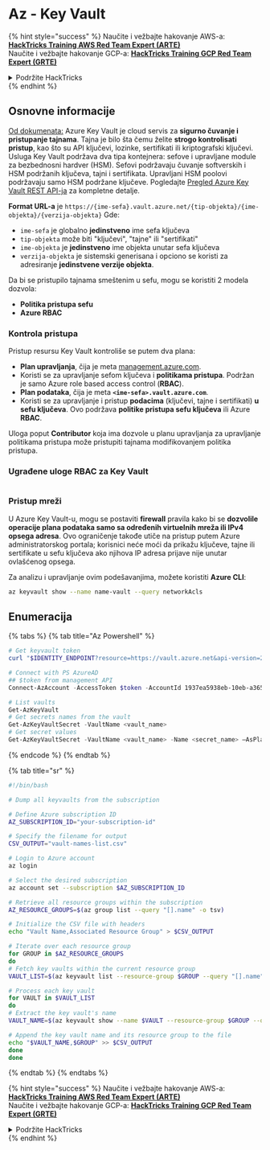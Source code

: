 # Az - Key Vault

{% hint style="success" %}
Naučite i vežbajte hakovanje AWS-a:<img src="/.gitbook/assets/image.png" alt="" data-size="line">[**HackTricks Training AWS Red Team Expert (ARTE)**](https://training.hacktricks.xyz/courses/arte)<img src="/.gitbook/assets/image.png" alt="" data-size="line">\
Naučite i vežbajte hakovanje GCP-a: <img src="/.gitbook/assets/image (2).png" alt="" data-size="line">[**HackTricks Training GCP Red Team Expert (GRTE)**<img src="/.gitbook/assets/image (2).png" alt="" data-size="line">](https://training.hacktricks.xyz/courses/grte)

<details>

<summary>Podržite HackTricks</summary>

* Proverite [**planove pretplate**](https://github.com/sponsors/carlospolop)!
* **Pridružite se** 💬 [**Discord grupi**](https://discord.gg/hRep4RUj7f) ili [**telegram grupi**](https://t.me/peass) ili nas **pratite** na **Twitteru** 🐦 [**@hacktricks\_live**](https://twitter.com/hacktricks\_live)**.**
* **Podelite hakovanje trikova slanjem PR-ova na** [**HackTricks**](https://github.com/carlospolop/hacktricks) i [**HackTricks Cloud**](https://github.com/carlospolop/hacktricks-cloud) github repozitorijume.

</details>
{% endhint %}

## Osnovne informacije

[Od dokumenata:](https://learn.microsoft.com/en-us/azure/key-vault/general/basic-concepts) Azure Key Vault je cloud servis za **sigurno čuvanje i pristupanje tajnama**. Tajna je bilo šta čemu želite **strogo kontrolisati pristup**, kao što su API ključevi, lozinke, sertifikati ili kriptografski ključevi. Usluga Key Vault podržava dva tipa kontejnera: sefove i upravljane module za bezbednosni hardver (HSM). Sefovi podržavaju čuvanje softverskih i HSM podržanih ključeva, tajni i sertifikata. Upravljani HSM poolovi podržavaju samo HSM podržane ključeve. Pogledajte [Pregled Azure Key Vault REST API-ja](https://learn.microsoft.com/en-us/azure/key-vault/general/about-keys-secrets-certificates) za kompletne detalje.

**Format URL-a** je `https://{ime-sefa}.vault.azure.net/{tip-objekta}/{ime-objekta}/{verzija-objekta}` Gde:

* `ime-sefa` je globalno **jedinstveno** ime sefa ključeva
* `tip-objekta` može biti "ključevi", "tajne" ili "sertifikati"
* `ime-objekta` je **jedinstveno** ime objekta unutar sefa ključeva
* `verzija-objekta` je sistemski generisana i opciono se koristi za adresiranje **jedinstvene verzije objekta**.



Da bi se pristupilo tajnama smeštenim u sefu, mogu se koristiti 2 modela dozvola:

* **Politika pristupa sefu**
* **Azure RBAC**

### Kontrola pristupa <a href="#access-control" id="access-control"></a>

Pristup resursu Key Vault kontroliše se putem dva plana:

* **Plan upravljanja**, čija je meta [management.azure.com](http://management.azure.com/).&#x20;
* Koristi se za upravljanje sefom ključeva i **politikama pristupa**. Podržan je samo Azure role based access control (**RBAC**).
* **Plan podataka**, čija je meta **`<ime-sefa>.vault.azure.com`**.&#x20;
* Koristi se za upravljanje i pristup **podacima** (ključevi, tajne i sertifikati) **u sefu ključeva**. Ovo podržava **politike pristupa sefu ključeva** ili Azure **RBAC**.

Uloga poput **Contributor** koja ima dozvole u planu upravljanja za upravljanje politikama pristupa može pristupiti tajnama modifikovanjem politika pristupa.

### Ugrađene uloge RBAC za Key Vault <a href="#rbac-built-in-roles" id="rbac-built-in-roles"></a>

<figure><img src="../../.gitbook/assets/image (3) (1) (1) (1) (1).png" alt=""><figcaption></figcaption></figure>

### Pristup mreži

U Azure Key Vault-u, mogu se postaviti **firewall** pravila kako bi se **dozvolile operacije plana podataka samo sa određenih virtuelnih mreža ili IPv4 opsega adresa**. Ovo ograničenje takođe utiče na pristup putem Azure administratorskog portala; korisnici neće moći da prikažu ključeve, tajne ili sertifikate u sefu ključeva ako njihova IP adresa prijave nije unutar ovlašćenog opsega.

Za analizu i upravljanje ovim podešavanjima, možete koristiti **Azure CLI**:
```bash
az keyvault show --name name-vault --query networkAcls
```
## Enumeracija

{% tabs %}
{% tab title="Az Powershell" %}
```powershell
# Get keyvault token
curl "$IDENTITY_ENDPOINT?resource=https://vault.azure.net&api-version=2017-09-01" -H secret:$IDENTITY_HEADER

# Connect with PS AzureAD
## $token from management API
Connect-AzAccount -AccessToken $token -AccountId 1937ea5938eb-10eb-a365-10abede52387 -KeyVaultAccessToken $keyvaulttoken

# List vaults
Get-AzKeyVault
# Get secrets names from the vault
Get-AzKeyVaultSecret -VaultName <vault_name>
# Get secret values
Get-AzKeyVaultSecret -VaultName <vault_name> -Name <secret_name> –AsPlainText
```
{% endcode %}
{% endtab %}

{% tab title="sr" %}
```bash
#!/bin/bash

# Dump all keyvaults from the subscription

# Define Azure subscription ID
AZ_SUBSCRIPTION_ID="your-subscription-id"

# Specify the filename for output
CSV_OUTPUT="vault-names-list.csv"

# Login to Azure account
az login

# Select the desired subscription
az account set --subscription $AZ_SUBSCRIPTION_ID

# Retrieve all resource groups within the subscription
AZ_RESOURCE_GROUPS=$(az group list --query "[].name" -o tsv)

# Initialize the CSV file with headers
echo "Vault Name,Associated Resource Group" > $CSV_OUTPUT

# Iterate over each resource group
for GROUP in $AZ_RESOURCE_GROUPS
do
# Fetch key vaults within the current resource group
VAULT_LIST=$(az keyvault list --resource-group $GROUP --query "[].name" -o tsv)

# Process each key vault
for VAULT in $VAULT_LIST
do
# Extract the key vault's name
VAULT_NAME=$(az keyvault show --name $VAULT --resource-group $GROUP --query "name" -o tsv)

# Append the key vault name and its resource group to the file
echo "$VAULT_NAME,$GROUP" >> $CSV_OUTPUT
done
done
```
{% endtab %}
{% endtabs %}

{% hint style="success" %}
Naučite i vežbajte hakovanje AWS-a:<img src="/.gitbook/assets/image.png" alt="" data-size="line">[**HackTricks Training AWS Red Team Expert (ARTE)**](https://training.hacktricks.xyz/courses/arte)<img src="/.gitbook/assets/image.png" alt="" data-size="line">\
Naučite i vežbajte hakovanje GCP-a: <img src="/.gitbook/assets/image (2).png" alt="" data-size="line">[**HackTricks Training GCP Red Team Expert (GRTE)**<img src="/.gitbook/assets/image (2).png" alt="" data-size="line">](https://training.hacktricks.xyz/courses/grte)

<details>

<summary>Podržite HackTricks</summary>

* Proverite [**planove pretplate**](https://github.com/sponsors/carlospolop)!
* **Pridružite se** 💬 [**Discord grupi**](https://discord.gg/hRep4RUj7f) ili [**telegram grupi**](https://t.me/peass) ili nas **pratite** na **Twitteru** 🐦 [**@hacktricks\_live**](https://twitter.com/hacktricks\_live)**.**
* **Podelite hakovanje trikova slanjem PR-ova na** [**HackTricks**](https://github.com/carlospolop/hacktricks) i [**HackTricks Cloud**](https://github.com/carlospolop/hacktricks-cloud) github repozitorijume.

</details>
{% endhint %}
